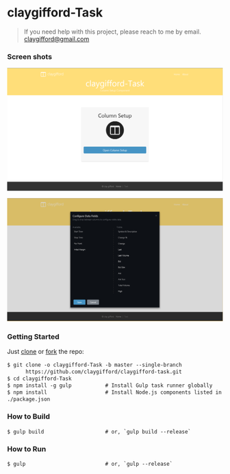 # claygifford-Task

> If you need help with this project, please reach to me by email.
> claygifford@gmail.com

### Screen shots

![ScreenShot](Screenshot1.png)

![ScreenShot](Screenshot2.png)

### Getting Started

Just [clone](github-windows://openRepo/https://github.com/claygifford/claygifford-task) or
[fork](https://github.com/claygifford/claygifford-task/fork) the repo:

```shell
$ git clone -o claygifford-Task -b master --single-branch 
      https://github.com/claygifford/claygifford-task.git
$ cd claygifford-Task
$ npm install -g gulp           # Install Gulp task runner globally
$ npm install                   # Install Node.js components listed in ./package.json
```

### How to Build

```shell
$ gulp build                    # or, `gulp build --release`
```

### How to Run

```shell
$ gulp                          # or, `gulp --release`
```

